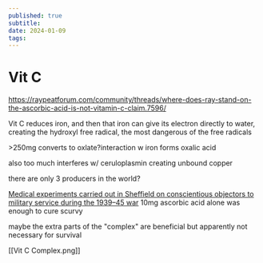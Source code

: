 ```yaml
---
published: true
subtitle:
date: 2024-01-09
tags: 
---
```


# Vit C
https://raypeatforum.com/community/threads/where-does-ray-stand-on-the-ascorbic-acid-is-not-vitamin-c-claim.7596/

Vit C reduces iron, and then that iron can give its electron directly to water, creating the hydroxyl free radical, the most dangerous of the free radicals

\>250mg converts to oxlate?interaction w iron forms oxalic acid

also too much interferes w/ ceruloplasmin creating unbound copper

there are only 3 producers in the world?

[Medical experiments carried out in Sheffield on conscientious objectors to military service during the 1939–45 war](https://academic.oup.com/ije/article/35/3/556/735661)
10mg ascorbic acid alone was enough to cure scurvy

maybe the extra parts of the "complex" are beneficial but apparently not necessary for survival

[[Vit C Complex.png]]